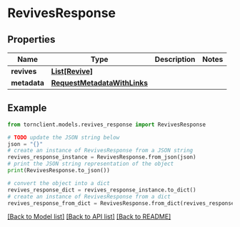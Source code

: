 # RevivesResponse


## Properties

Name | Type | Description | Notes
------------ | ------------- | ------------- | -------------
**revives** | [**List[Revive]**](Revive.md) |  | 
**metadata** | [**RequestMetadataWithLinks**](RequestMetadataWithLinks.md) |  | 

## Example

```python
from tornclient.models.revives_response import RevivesResponse

# TODO update the JSON string below
json = "{}"
# create an instance of RevivesResponse from a JSON string
revives_response_instance = RevivesResponse.from_json(json)
# print the JSON string representation of the object
print(RevivesResponse.to_json())

# convert the object into a dict
revives_response_dict = revives_response_instance.to_dict()
# create an instance of RevivesResponse from a dict
revives_response_from_dict = RevivesResponse.from_dict(revives_response_dict)
```
[[Back to Model list]](../README.md#documentation-for-models) [[Back to API list]](../README.md#documentation-for-api-endpoints) [[Back to README]](../README.md)


